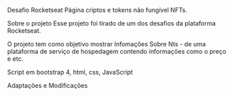 Desafio Rocketseat 
Página criptos e tokens não fungível NFTs.

Sobre o projeto
Esse projeto foi tirado de um dos desafios da plataforma Rocketseat.


O projeto tem como objetivo mostrar
Infomações Sobre Nts - 
de uma plataforma de serviço de hospedagem 
contendo informações como o preço e etc.

Script em bootstrap 4, html, css, JavaScript

Adaptações e Modificações
